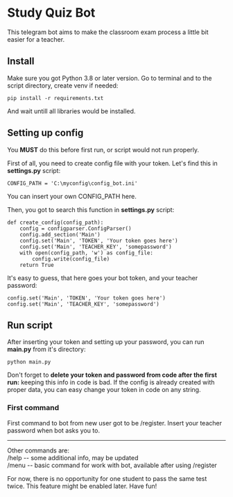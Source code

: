 # Study Quiz Bot
This telegram bot aims to make the classroom exam process a little bit easier for a teacher.

<h2>Install</h2>
Make sure you got Python 3.8 or later version.
Go to terminal and to the script directory, create venv if needed:

```
pip install -r requirements.txt
```
And wait untill all libraries would be installed.

<h2>Setting up config</h2>

You <b>MUST</b> do this before first run, or script would not run properly.

First of all, you need to create config file with your token. Let's find this in <b>settings.py</b> script:

```
CONFIG_PATH = 'C:\myconfig\config_bot.ini'
```

You can insert your own CONFIG_PATH here.

Then, you got to search this function in <b>settings.py</b> script:

```
def create_config(config_path):
    config = configparser.ConfigParser()
    config.add_section('Main')
    config.set('Main', 'TOKEN', 'Your token goes here')
    config.set('Main', 'TEACHER_KEY', 'somepassword')
    with open(config_path, 'w') as config_file:
        config.write(config_file)
    return True
```

It's easy to guess, that here goes your bot token, and your teacher password:

```
config.set('Main', 'TOKEN', 'Your token goes here')
config.set('Main', 'TEACHER_KEY', 'somepassword')
```

<h2>Run script</h2>

After inserting your token and setting up your password, you can run <b>main.py</b> from it's directory:

```
python main.py
```

Don't forget to <b>delete your token and password from code after the first run:</b> keeping this info in code is bad. If the config is already created with proper data, you can easy change your token in code on any string.

<h3>First command</h3>

First command to bot from new user got to be /register. Insert your teacher password when bot asks you to.
<hr>
Other commands are:<br>
/help -- some additional info, may be updated<br>
/menu -- basic command for work with bot, available after using /register<br>

For now, there is no opportunity for one student to pass the same test twice. This feature might be enabled later.
Have fun!
